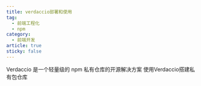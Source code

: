```yaml
---
title: verdaccio部署和使用
tag: 
  - 前端工程化
  - npm
category:
  - 前端开发
article: true
sticky: false
---
```

Verdaccio 是一个轻量级的 npm 私有仓库的开源解决方案 使用Verdaccio搭建私有包仓库
<!-- more -->